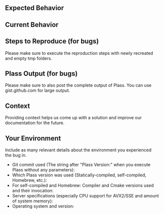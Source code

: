 ## Expected Behavior

## Current Behavior

## Steps to Reproduce (for bugs)
Please make sure to execute the reproduction steps with newly recreated and empty tmp folders.

## Plass Output (for bugs)
Please make sure to also post the complete output of Plass. You can use gist.github.com for large output.

## Context
Providing context helps us come up with a solution and improve our documentation for the future.

## Your Environment
Include as many relevant details about the environment you experienced the bug in.
* Git commit used (The string after "Plass Version:" when you execute Plass without any parameters):
* Which Plass version was used (Statically-compiled, self-compiled, Homebrew, etc.):
* For self-compiled and Homebrew: Compiler and Cmake versions used and their invocation:
* Server specifications (especially CPU support for AVX2/SSE and amount of system memory):
* Operating system and version:
